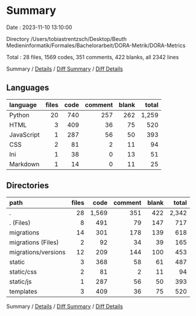 # Summary

Date : 2023-11-10 13:10:00

Directory /Users/tobiastrentzsch/Desktop/Beuth Medieninformatik/Formales/Bachelorarbeit/DORA-Metrik/DORA-Metrics

Total : 28 files,  1569 codes, 351 comments, 422 blanks, all 2342 lines

Summary / [Details](details.md) / [Diff Summary](diff.md) / [Diff Details](diff-details.md)

## Languages
| language | files | code | comment | blank | total |
| :--- | ---: | ---: | ---: | ---: | ---: |
| Python | 20 | 740 | 257 | 262 | 1,259 |
| HTML | 3 | 409 | 36 | 75 | 520 |
| JavaScript | 1 | 287 | 56 | 50 | 393 |
| CSS | 2 | 81 | 2 | 11 | 94 |
| Ini | 1 | 38 | 0 | 13 | 51 |
| Markdown | 1 | 14 | 0 | 11 | 25 |

## Directories
| path | files | code | comment | blank | total |
| :--- | ---: | ---: | ---: | ---: | ---: |
| . | 28 | 1,569 | 351 | 422 | 2,342 |
| . (Files) | 8 | 491 | 79 | 147 | 717 |
| migrations | 14 | 301 | 178 | 139 | 618 |
| migrations (Files) | 2 | 92 | 34 | 39 | 165 |
| migrations/versions | 12 | 209 | 144 | 100 | 453 |
| static | 3 | 368 | 58 | 61 | 487 |
| static/css | 2 | 81 | 2 | 11 | 94 |
| static/js | 1 | 287 | 56 | 50 | 393 |
| templates | 3 | 409 | 36 | 75 | 520 |

Summary / [Details](details.md) / [Diff Summary](diff.md) / [Diff Details](diff-details.md)